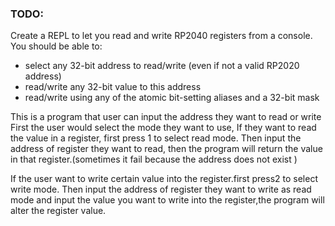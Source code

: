 ### TODO:

Create a REPL to let you read and write RP2040 registers from a console. You should be able to:
- select any 32-bit address to read/write (even if not a valid RP2020 address)
- read/write any 32-bit value to this address
- read/write using any of the atomic bit-setting aliases and a 32-bit mask


This is a program that user can input the address they want to read or write
First the user would select the mode they want to use,
If they want to read the value in a register, first press 1 to select read mode. 
Then input the address of register they want to read, then the program will return the value in that register.(sometimes it fail because the address does not exist )

If the user want to write certain value into the register.first press2 to select write mode.
Then input the address of register they want to write as read mode and input the value you want to write into the register,the program will alter the register value.

